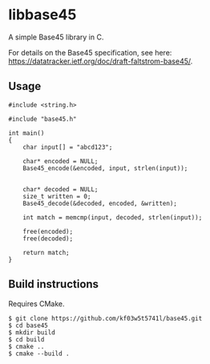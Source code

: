 # libbase45

A simple Base45 library in C.

For details on the Base45 specification, see here: https://datatracker.ietf.org/doc/draft-faltstrom-base45/.

## Usage

```
#include <string.h>

#include "base45.h"

int main()
{
    char input[] = "abcd123";

    char* encoded = NULL;
    Base45_encode(&encoded, input, strlen(input));


    char* decoded = NULL;
    size_t written = 0;
    Base45_decode(&decoded, encoded, &written);

    int match = memcmp(input, decoded, strlen(input));

    free(encoded);
    free(decoded);

    return match;
}
```

## Build instructions
Requires CMake.

    $ git clone https://github.com/kf03w5t5741l/base45.git
    $ cd base45
    $ mkdir build
    $ cd build
    $ cmake ..
    $ cmake --build .
